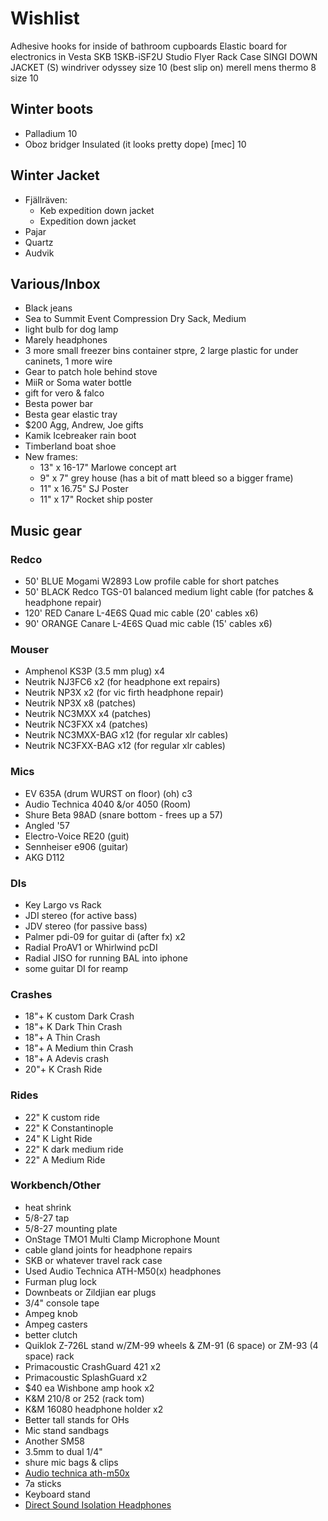 # Wishlist

Adhesive hooks for inside of bathroom cupboards
Elastic board for electronics in Vesta
SKB 1SKB-iSF2U Studio Flyer Rack Case
SINGI DOWN JACKET (S)
windriver odyssey size 10 (best slip on)
merell mens thermo 8 size 10

## Winter boots

- Palladium 10
- Oboz bridger Insulated (it looks pretty dope) [mec] 10

## Winter Jacket

- Fjällräven:
  - Keb expedition down jacket
  - Expedition down jacket
- Pajar
- Quartz
- Audvik

## Various/Inbox

- Black jeans
- Sea to Summit Event Compression Dry Sack, Medium
- light bulb for dog lamp
- Marely headphones
- 3 more small freezer bins container stpre, 2 large plastic for under caninets, 1 more wire
- Gear to patch hole behind stove
- MiiR or Soma water bottle
- gift for vero & falco
- Besta power bar
- Besta gear elastic tray
- $200 Agg, Andrew, Joe gifts
- Kamik Icebreaker rain boot
- Timberland boat shoe
- New frames:
  - 13" x 16-17" Marlowe concept art
  - 9" x 7" grey house (has a bit of matt bleed so a bigger frame)
  - 11" x 16.75" SJ Poster
  - 11" x 17" Rocket ship poster

## Music gear

### Redco

- 50' BLUE Mogami W2893 Low profile cable for short patches
- 50' BLACK Redco TGS-01 balanced medium light cable (for patches & headphone repair)
- 120' RED Canare L-4E6S Quad mic cable (20' cables x6)
- 90' ORANGE Canare L-4E6S Quad mic cable (15' cables x6)

### Mouser

- Amphenol KS3P (3.5 mm plug) x4
- Neutrik NJ3FC6 x2 (for headphone ext repairs)
- Neutrik NP3X x2 (for vic firth headphone repair)
- Neutrik NP3X x8 (patches)
- Neutrik NC3MXX x4 (patches)
- Neutrik NC3FXX x4 (patches)
- Neutrik NC3MXX-BAG x12 (for regular xlr cables)
- Neutrik NC3FXX-BAG x12 (for regular xlr cables)

### Mics

- EV 635A (drum WURST on floor) (oh) c3
- Audio Technica 4040 &/or 4050 (Room)
- Shure Beta 98AD (snare bottom - frees up a 57)
- Angled '57
- Electro-Voice RE20 (guit)
- Sennheiser e906 (guitar)
- AKG D112

### DIs

- Key Largo vs Rack
- JDI stereo (for active bass)
- JDV stereo (for passive bass)
- Palmer pdi-09 for guitar di (after fx) x2
- Radial ProAV1 or Whirlwind pcDI
- Radial JISO for running BAL into iphone
- some guitar DI for reamp

### Crashes

- 18"+ K custom Dark Crash
- 18"+ K Dark Thin Crash
- 18"+ A Thin Crash
- 18"+ A Medium thin Crash
- 18"+ A Adevis crash
- 20"+ K Crash Ride

### Rides

- 22" K custom ride
- 22" K Constantinople
- 24" K Light Ride
- 22" K dark medium ride
- 22" A Medium Ride

### Workbench/Other

- heat shrink
- 5/8-27 tap
- 5/8-27 mounting plate
- OnStage TMO1 Multi Clamp Microphone Mount
- cable gland joints for headphone repairs
- SKB or whatever travel rack case
- Used Audio Technica ATH-M50(x) headphones
- Furman plug lock
- Downbeats or Zildjian ear plugs
- 3/4" console tape
- Ampeg knob
- Ampeg casters
- better clutch
- Quiklok Z-726L stand w/ZM-99 wheels & ZM-91 (6 space) or ZM-93 (4 space) rack
- Primacoustic CrashGuard 421 x2
- Primacoustic SplashGuard x2
- $40 ea Wishbone amp hook x2
- K&M 210/8 or 252 (rack tom)
- K&M 16080 headphone holder x2
- Better tall stands for OHs
- Mic stand sandbags
- Another SM58
- 3.5mm to dual 1/4"
- shure mic bags & clips
- [Audio technica ath-m50x](https://www.audio-technica.com/cms/headphones/99aff89488ddd6b1/index.html)
- 7a sticks
- Keyboard stand
- [Direct Sound Isolation Headphones](https://www.extremeheadphones.com/product-page/ex29-plus)
